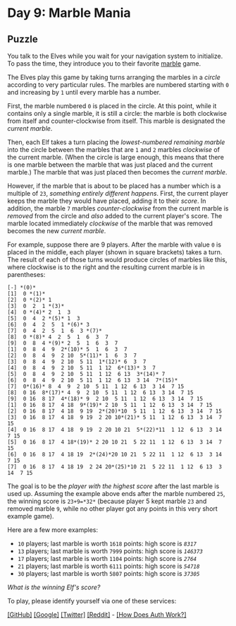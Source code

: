# Day 9: Marble Mania

## Puzzle

You talk to the Elves while you wait for your navigation system to initialize. To pass the time, they introduce you to their favorite [marble](https://en.wikipedia.org/wiki/Marble_(toy)) game.


The Elves play this game by taking turns arranging the marbles in a *circle* according to very particular rules. The marbles are numbered starting with `0` and increasing by `1` until every marble has a number.


First, the marble numbered `0` is placed in the circle. At this point, while it contains only a single marble, it is still a circle: the marble is both clockwise from itself and counter-clockwise from itself. This marble is designated the *current marble*.


Then, each Elf takes a turn placing the *lowest-numbered remaining marble* into the circle between the marbles that are `1` and `2` marbles *clockwise* of the current marble. (When the circle is large enough, this means that there is one marble between the marble that was just placed and the current marble.) The marble that was just placed then becomes the *current marble*.


However, if the marble that is about to be placed has a number which is a multiple of `23`, *something entirely different happens*. First, the current player keeps the marble they would have placed, adding it to their *score*. In addition, the marble `7` marbles *counter-clockwise* from the current marble is *removed* from the circle and *also* added to the current player's score. The marble located immediately *clockwise* of the marble that was removed becomes the new *current marble*.


For example, suppose there are 9 players. After the marble with value `0` is placed in the middle, each player (shown in square brackets) takes a turn. The result of each of those turns would produce circles of marbles like this, where clockwise is to the right and the resulting current marble is in parentheses:



```
[-] *(0)*
[1]  0 *(1)*
[2]  0 *(2)* 1
[3]  0  2  1 *(3)*
[4]  0 *(4)* 2  1  3
[5]  0  4  2 *(5)* 1  3
[6]  0  4  2  5  1 *(6)* 3
[7]  0  4  2  5  1  6  3 *(7)*
[8]  0 *(8)* 4  2  5  1  6  3  7
[9]  0  8  4 *(9)* 2  5  1  6  3  7
[1]  0  8  4  9  2*(10)* 5  1  6  3  7
[2]  0  8  4  9  2 10  5*(11)* 1  6  3  7
[3]  0  8  4  9  2 10  5 11  1*(12)* 6  3  7
[4]  0  8  4  9  2 10  5 11  1 12  6*(13)* 3  7
[5]  0  8  4  9  2 10  5 11  1 12  6 13  3*(14)* 7
[6]  0  8  4  9  2 10  5 11  1 12  6 13  3 14  7*(15)*
[7]  0*(16)* 8  4  9  2 10  5 11  1 12  6 13  3 14  7 15
[8]  0 16  8*(17)* 4  9  2 10  5 11  1 12  6 13  3 14  7 15
[9]  0 16  8 17  4*(18)* 9  2 10  5 11  1 12  6 13  3 14  7 15
[1]  0 16  8 17  4 18  9*(19)* 2 10  5 11  1 12  6 13  3 14  7 15
[2]  0 16  8 17  4 18  9 19  2*(20)*10  5 11  1 12  6 13  3 14  7 15
[3]  0 16  8 17  4 18  9 19  2 20 10*(21)* 5 11  1 12  6 13  3 14  7 15
[4]  0 16  8 17  4 18  9 19  2 20 10 21  5*(22)*11  1 12  6 13  3 14  7 15
[5]  0 16  8 17  4 18*(19)* 2 20 10 21  5 22 11  1 12  6 13  3 14  7 15
[6]  0 16  8 17  4 18 19  2*(24)*20 10 21  5 22 11  1 12  6 13  3 14  7 15
[7]  0 16  8 17  4 18 19  2 24 20*(25)*10 21  5 22 11  1 12  6 13  3 14  7 15

```

The goal is to be the *player with the highest score* after the last marble is used up. Assuming the example above ends after the marble numbered `25`, the winning score is `23+9=*32*` (because player 5 kept marble `23` and removed marble `9`, while no other player got any points in this very short example game).


Here are a few more examples:


* `10` players; last marble is worth `1618` points: high score is *`8317`*
* `13` players; last marble is worth `7999` points: high score is *`146373`*
* `17` players; last marble is worth `1104` points: high score is *`2764`*
* `21` players; last marble is worth `6111` points: high score is *`54718`*
* `30` players; last marble is worth `5807` points: high score is *`37305`*


*What is the winning Elf's score?*



To play, please identify yourself via one of these services:


[[GitHub]](/auth/github) [[Google]](/auth/google) [[Twitter]](/auth/twitter) [[Reddit]](/auth/reddit) - [[How Does Auth Work?]](/about#faq_auth)
